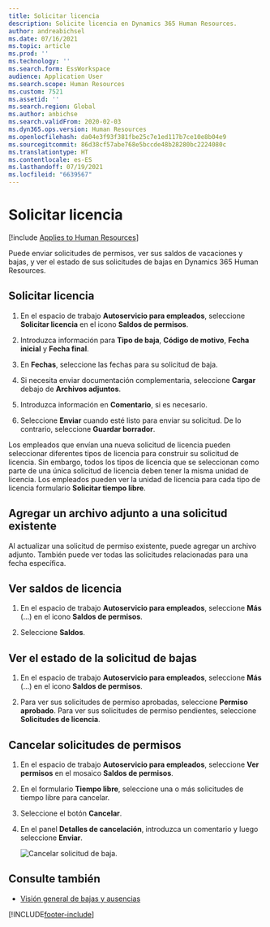 ```yaml
---
title: Solicitar licencia
description: Solicite licencia en Dynamics 365 Human Resources.
author: andreabichsel
ms.date: 07/16/2021
ms.topic: article
ms.prod: ''
ms.technology: ''
ms.search.form: EssWorkspace
audience: Application User
ms.search.scope: Human Resources
ms.custom: 7521
ms.assetid: ''
ms.search.region: Global
ms.author: anbichse
ms.search.validFrom: 2020-02-03
ms.dyn365.ops.version: Human Resources
ms.openlocfilehash: da04e3f93f381fbe25c7e1ed117b7ce10e8b04e9
ms.sourcegitcommit: 86d38cf57abe768e5bccde48b28280bc2224080c
ms.translationtype: HT
ms.contentlocale: es-ES
ms.lasthandoff: 07/19/2021
ms.locfileid: "6639567"
---
```

# <a name="request-time-off"></a>Solicitar licencia

[!include [Applies to Human Resources](../includes/applies-to-hr.md)]

Puede enviar solicitudes de permisos, ver sus saldos de vacaciones y bajas, y ver el estado de sus solicitudes de bajas en Dynamics 365 Human Resources.

## <a name="request-time-off"></a>Solicitar licencia

1. En el espacio de trabajo **Autoservicio para empleados**, seleccione **Solicitar licencia** en el icono **Saldos de permisos**.

2. Introduzca información para **Tipo de baja**, **Código de motivo**, **Fecha inicial** y **Fecha final**.

3. En **Fechas**, seleccione las fechas para su solicitud de baja.

4. Si necesita enviar documentación complementaria, seleccione **Cargar** debajo de **Archivos adjuntos**.

5. Introduzca información en **Comentario**, si es necesario.

6. Seleccione **Enviar** cuando esté listo para enviar su solicitud. De lo contrario, seleccione **Guardar borrador**.

Los empleados que envían una nueva solicitud de licencia pueden seleccionar diferentes tipos de licencia para construir su solicitud de licencia. Sin embargo, todos los tipos de licencia que se seleccionan como parte de una única solicitud de licencia deben tener la misma unidad de licencia. Los empleados pueden ver la unidad de licencia para cada tipo de licencia formulario **Solicitar tiempo libre**.

## <a name="add-an-attachment-to-an-existing-request"></a>Agregar un archivo adjunto a una solicitud existente

Al actualizar una solicitud de permiso existente, puede agregar un archivo adjunto. También puede ver todas las solicitudes relacionadas para una fecha específica.

## <a name="view-leave-balances"></a>Ver saldos de licencia

1. En el espacio de trabajo **Autoservicio para empleados**, seleccione **Más** (...) en el icono **Saldos de permisos**.

2. Seleccione **Saldos**.

## <a name="view-leave-request-status"></a>Ver el estado de la solicitud de bajas

1. En el espacio de trabajo **Autoservicio para empleados**, seleccione **Más** (...) en el icono **Saldos de permisos**.

2. Para ver sus solicitudes de permiso aprobadas, seleccione **Permiso aprobado**. Para ver sus solicitudes de permiso pendientes, seleccione **Solicitudes de licencia**.

## <a name="cancel-time-off-requests"></a>Cancelar solicitudes de permisos

1. En el espacio de trabajo **Autoservicio para empleados**, seleccione **Ver permisos** en el mosaico **Saldos de permisos**.

2. En el formulario **Tiempo libre**, seleccione una o más solicitudes de tiempo libre para cancelar.

3. Seleccione el botón **Cancelar**.

4. En el panel **Detalles de cancelación**, introduzca un comentario y luego seleccione **Enviar**.

   ![Cancelar solicitud de baja.](media/hr-leave-and-absence-cancel.png)

## <a name="see-also"></a>Consulte también

- [Visión general de bajas y ausencias](hr-leave-and-absence-overview.md)


[!INCLUDE[footer-include](../includes/footer-banner.md)]
